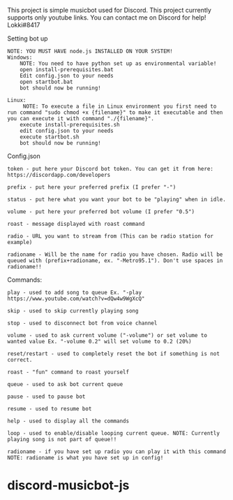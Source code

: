 This project is simple musicbot used for Discord.
This project currently supports only youtube links.
You can contact me on Discord for help! Lokki#8417

Setting bot up

    NOTE: YOU MUST HAVE node.js INSTALLED ON YOUR SYSTEM!
    Windows:
        NOTE: You need to have python set up as environmental variable!
        open install-prerequisites.bat
        Edit config.json to your needs
        open startbot.bat
        bot should now be running!
    
    Linux:
         NOTE: To execute a file in Linux environment you first need to run command "sudo chmod +x {filename}" to make it executable and then you can execute it with command "./{filename}".
        execute install-prerequisites.sh
        edit config.json to your needs
        execute startbot.sh
        bot should now be running!

Config.json

    token - put here your Discord bot token. You can get it from here: https://discordapp.com/developers

    prefix - put here your preferred prefix (I prefer "-")

    status - put here what you want your bot to be "playing" when in idle.

    volume - put here your preferred bot volume (I prefer "0.5")

    roast - message displayed with roast command

    radio - URL you want to stream from (This can be radio station for example)

    radioname - Will be the name for radio you have chosen. Radio will be queued with (prefix+radioname, ex. "-Metro95.1"). Don't use spaces in radioname!!

Commands:

    play - used to add song to queue Ex. "-play https://www.youtube.com/watch?v=dQw4w9WgXcQ"

    skip - used to skip currently playing song

    stop - used to disconnect bot from voice channel

    volume - used to ask current volume ("-volume") or set volume to wanted value Ex. "-volume 0.2" will set volume to 0.2 (20%)

    reset/restart - used to completely reset the bot if something is not correct.

    roast - "fun" command to roast yourself

    queue - used to ask bot current queue

    pause - used to pause bot

    resume - used to resume bot

    help - used to display all the commands

    loop - used to enable/disable looping current queue. NOTE: Currently playing song is not part of queue!!

    radioname - if you have set up radio you can play it with this command NOTE: radioname is what you have set up in config!

# discord-musicbot-js
